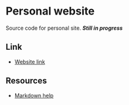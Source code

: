 # Personal website
Source code for personal site. ***Still in progress***

## Link
- [Website link](https://thisisthejohn.github.io)

## Resources 
- [Markdown help](https://help.github.com/en/github/writing-on-github/basic-writing-and-formatting-syntax)
